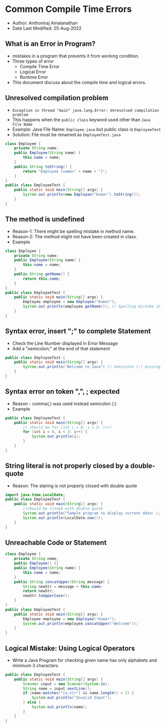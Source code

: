 # Common Compile Time Errors
- Author: Anthoniraj Amalanathan
- Date Last Modified: 25-Aug-2022

## What is an Error in Program?
- mistakes in a program that prevents it from working condition.
- Three types of error
    - Compile Time Error
    - Logical Error
    - Runtime Error
- This document discuss about the compile time and logical errors.

## Unresolved compilation problem
- `Exception in thread "main" java.lang.Error: Unresolved compilation problem`
- This happens when the `public class` keyword used other than `Java File Name`
- Example: Java File Name: `Employee.java` but public class is `EmployeeTest`
- Solution: File must be renamed as `EmployeeTest.java`
```java
class Employee {
    private String name;
    public Employee(String name) {
        this.name = name;
    }
    public String toString() {
        return "Employee [name=" + name + "]";
    }
}
public class EmployeeTest {
    public static void main(String[] args) {
        System.out.println(new Employee("Kumar").toString());
    }
}
```

## The method is undefined
- Reason-1: There might be spelling mistake in method name.
- Reason-2: The method might not have been created in class.
- Example
```java
class Employee {
    private String name;
    public Employee(String name) {
        this.name = name;
    }
    public String getName() {
        return this.name;
    }
}
public class EmployeeTest {
    public static void main(String[] args) {
        Employee employee = new Employee("Kumar");
        System.out.println(employee.getNaem()); // Spelling mistake in method name
    }
}
```

## Syntax error, insert ";" to complete Statement
- Check the Line Number displayed in Error Message
- Add a "semicolon;" at the end of that statement
```java
public class EmployeeTest {
    public static void main(String[] args) {
        System.out.println("Welcome to Java") // Semicolon (;) missing
    }
}
```

## Syntax error on token ",", ; expected
- Reason - comma(,) was used instead semicolon (;)
- Example
```java
public class EmployeeTest {
    public static void main(String[] args) {
        // should be for (int i = 0; i < 3; i++) 
        for (int i = 0, i < 3; i++) { 
            System.out.println(i);
        }
    }
}
```

## String literal is not properly closed by a double-quote
- Reason: The staring is not properly closed with double quote
```java
import java.time.LocalDate;
public class EmployeeTest {
    public static void main(String[] args) {
        //should be closed with double quote
        System.out.println("Sample program to display current date: ); 
        System.out.println(LocalDate.now());
    }
}
```

## Unreachable Code or Statement
```java
class Employee {
    private String name;
    public Employee() {}
    public Employee(String name) {
        this.name = name;
    }
    public String concatUpper(String message) {
        String newStr = message + this.name;
        return newStr;
        newStr.toUpperCase();
    }
}
public class EmployeeTest {
    public static void main(String[] args) {
        Employee employee = new Employee("Kumar");
        System.out.println(employee.concatUpper("Welcome"));
    }
}
```

## Logical Mistake: Using Logical Operators
- Write a Java Program for checking given name has only alphabets and minimum 3 characters
```java
public class EmployeeTest {
    public static void main(String[] args) {
        Scanner input = new Scanner(System.in);
        String name = input.nextLine();
        if (name.matches("[a-z]+") && name.length() < 3) {
            System.out.println("Invalid Input");
        } else {
            System.out.println(name);
        }
    }
}
```


